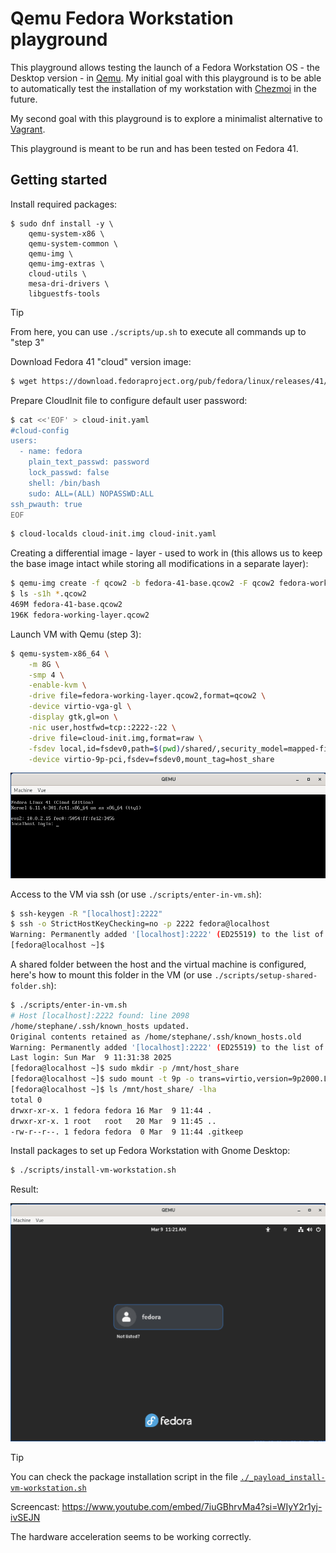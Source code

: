 # Qemu Fedora Workstation playground

This playground allows testing the launch of a Fedora Workstation OS - the Desktop version - in [Qemu](https://en.wikipedia.org/wiki/QEMU).
My initial goal with this playground is to be able to automatically test the installation of my workstation with [Chezmoi](https://www.chezmoi.io) in the future.

My second goal with this playground is to explore a minimalist alternative to [Vagrant](https://en.wikipedia.org/wiki/Vagrant_(software)).

This playground is meant to be run and has been tested on Fedora 41.

## Getting started

Install required packages:

```
$ sudo dnf install -y \
    qemu-system-x86 \
    qemu-system-common \
    qemu-img \
    qemu-img-extras \
    cloud-utils \
    mesa-dri-drivers \
    libguestfs-tools
```

> [!TIP]
> From here, you can use `./scripts/up.sh` to execute all commands up to "step 3"

Download Fedora 41 "cloud" version image:

```sh
$ wget https://download.fedoraproject.org/pub/fedora/linux/releases/41/Cloud/x86_64/images/Fedora-Cloud-Base-Generic-41-1.4.x86_64.qcow2 -O fedora-41-base.qcow2
```

Prepare CloudInit file to configure default user password:

```sh
$ cat <<'EOF' > cloud-init.yaml
#cloud-config
users:
  - name: fedora
    plain_text_passwd: password
    lock_passwd: false
    shell: /bin/bash
    sudo: ALL=(ALL) NOPASSWD:ALL
ssh_pwauth: true
EOF
```

```sh
$ cloud-localds cloud-init.img cloud-init.yaml
```

Creating a differential image - layer - used to work in (this allows us to keep the base image intact while storing all modifications in a separate layer):

```sh
$ qemu-img create -f qcow2 -b fedora-41-base.qcow2 -F qcow2 fedora-working-layer.qcow2
$ ls -s1h *.qcow2
469M fedora-41-base.qcow2
196K fedora-working-layer.qcow2
```

Launch VM with Qemu (step 3):

```sh
$ qemu-system-x86_64 \
    -m 8G \
    -smp 4 \
    -enable-kvm \
    -drive file=fedora-working-layer.qcow2,format=qcow2 \
    -device virtio-vga-gl \
    -display gtk,gl=on \
    -nic user,hostfwd=tcp::2222-:22 \
    -drive file=cloud-init.img,format=raw \
    -fsdev local,id=fsdev0,path=$(pwd)/shared/,security_model=mapped-file \
    -device virtio-9p-pci,fsdev=fsdev0,mount_tag=host_share
```

<img src="qemu-screenshot1.png" />

Access to the VM via ssh (or use `./scripts/enter-in-vm.sh`):

```sh
$ ssh-keygen -R "[localhost]:2222"
$ ssh -o StrictHostKeyChecking=no -p 2222 fedora@localhost
Warning: Permanently added '[localhost]:2222' (ED25519) to the list of known hosts.
[fedora@localhost ~]$
```

A shared folder between the host and the virtual machine is configured, here's how to mount this folder in the VM (or use `./scripts/setup-shared-folder.sh`):

```sh
$ ./scripts/enter-in-vm.sh
# Host [localhost]:2222 found: line 2098
/home/stephane/.ssh/known_hosts updated.
Original contents retained as /home/stephane/.ssh/known_hosts.old
Warning: Permanently added '[localhost]:2222' (ED25519) to the list of known hosts.
Last login: Sun Mar  9 11:31:38 2025
[fedora@localhost ~]$ sudo mkdir -p /mnt/host_share
[fedora@localhost ~]$ sudo mount -t 9p -o trans=virtio,version=9p2000.L host_share /mnt/host_share
[fedora@localhost ~]$ ls /mnt/host_share/ -lha
total 0
drwxr-xr-x. 1 fedora fedora 16 Mar  9 11:44 .
drwxr-xr-x. 1 root   root   20 Mar  9 11:45 ..
-rw-r--r--. 1 fedora fedora  0 Mar  9 11:44 .gitkeep
```

Install packages to set up Fedora Workstation with Gnome Desktop:

```sh
$ ./scripts/install-vm-workstation.sh
```

Result:

<img src="qemu-screenshot2.png" />

> [!TIP]
> You can check the package installation script in the file [`./_payload_install-vm-workstation.sh`](./_payload_install-vm-workstation.sh)

Screencast: https://www.youtube.com/embed/7iuGBhrvMa4?si=WIyY2r1yj-ivSEJN

The hardware acceleration seems to be working correctly.
